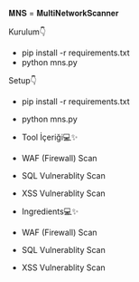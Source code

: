 𝐌𝐍𝐒 = 𝐌𝐮𝐥𝐭𝐢𝐍𝐞𝐭𝐰𝐨𝐫𝐤𝐒𝐜𝐚𝐧𝐧𝐞𝐫

Kurulum👇
* pip install -r requirements.txt
* python mns.py


Setup👇
* pip install -r requirements.txt
* python mns.py


* Tool İçeriği💻✨
* WAF (Firewall) Scan
* SQL Vulnerablity Scan
* XSS Vulnerablity Scan


* Ingredients💻✨
* WAF (Firewall) Scan
* SQL Vulnerablity Scan
* XSS Vulnerablity Scan
